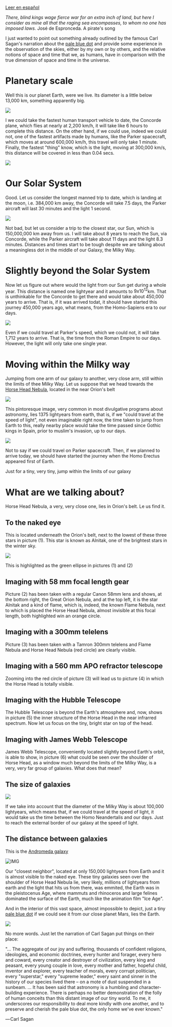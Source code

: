 [Leer en español](./Relatividad.md)

*There, blind kings wage fierce war for an extra inch of land, but here I consider as mine all that the raging sea encompasses, to whom no one has imposed laws.*
José de Espronceda. A pirate's song



I just wanted to point out something already outlined by the famous Carl Sagan's narration about the [pale blue dot](https://en.wikipedia.org/wiki/Pale_Blue_Dot) and provide some experience in the observation of the skies, either by my own or by others, and the relative notions of space and time that we, as humans, have in comparison with the true dimension of space and time in the universe.


# Planetary scale

Well this is our planet Earth, were we live. Its diameter is a little below 13,000 km, something apparently big. 

![](Pics/earth.jpg)

I we could take the fastest human transport vehicle to date, the Concorde plane, which flies at nearly at 2,200 km/h, it will take like 6 hours to complete this distance. On the other hand, if we could use, indeed we could not, one of the fastest artifacts made by humans, like the Parker spacecraft, which moves at around 600,000 km/h, this travel will only take 1 minute. Finally, the fastest "thing" know, which is the light, moving at 300,000 km/s, this distance will be covered in less than 0.04 secs. 

![](Pics/earth-and-moon.jpg)

# Our Solar System

Good. Let us consider the longest manned trip to date, which is landing at the moon, i.e. 384,000 km away, the Concorde will take 7.5 days, the Parker aircraft will last 30 minutes and the light 1 second.

![](Pics/earth-and-sun.jpg)

Not bad, but let us consider a trip to the closest star, our Sun, which is 150,000,000 km away from us. I will take about 8 years to reach the Sun, via Concorde, while the Parker aircraft will take about 11 days and the light 8.3 minutes. Distances and times start to be tough despite we are talking about a meaningless dot in the middle of our Galaxy, the Milky Way.  

# Slightly beyond the Solar System

Now let us figure out where would the light from our Sun get during a whole year. This distance is named one lightyear and it amounts to $9x10^{12}$km. That is unthinkable for the Concorde to get there and would take about 450,000 years to arrive. That is, if it was arrived todat, it should have started this journey 450,000 years ago, what means, from the Homo-Sapiens era to our days.

![](Pics/Oortcloud.jpg)

Even if we could travel at Parker's speed, which we could not, it will take 1,712 years to arrive. That is, the time from the Roman Empire to our days. However, the light will only take one single year.


# Moving within the Milky way

Jumping from one arm of our galaxy to another, very close arm, still within the limits of thee Milky Way. Let us suppose that we head towards the [Horse Head Nebula](./Horse_Head_nebula.md), located in the near Orion's belt

![](Pics/HorseHead.jpg)

This pintoresque image, very common in most divulgative programs about astronomy, lies 1375 lightyears from earth, that is, if we "could travel at the speed of light", not even imaginable right now, the time taken to jump from Earth to this, really nearby place would take the time passed since Gothic kings in Spain, prior to muslim's invasion, up to our days. 

![](Pics/EarthOrion.jpg)

Not to say if we could travel on Parker spacecraft. Then, if we planned to arrive today, we should have started the journey when the Homo Erectus appeared first of Earth.

Just for a tiny, very tiny, jump within the limits of our galaxy

# What are we talking about?

Horse Head Nebula, a very, very close one, lies in Orion's belt. Le us find it.


## To the naked eye

This is located underneath the Orion's belt, next to the lowest of these three stars in picture (1). This star is known as Alnitak, one of the brightest stars in the winter sky. 

![](Pics/TowardsHorseHead.jpg)

This is highlighted as the green ellipse in pictures (1) and (2)

## Imaging with 58 mm focal length gear

Picture (2) has been taken with a regular Canon 58mm lens and shows, at the bottom right, the Great Orion Nebula, and at the top left, it is the star Alnitak and a kind of flame, which is, indeed, the known Flame Nebula, next to which is placed the Horse Head Nebula, almost invisible at this focal length, both highlighted win an orange circle.


## Imaging with a 300mm telelens

Picture (3) has been taken with a Tamron 300mm telelens and Flame Nebula and Horse Head Nebula (red circle) are clearly visible.


## Imaging with a 560 mm APO refractor telescope

Zooming into the red circle of picture (3) will lead us to picture (4) in which the Horse Head is totally visible.

## Imaging with the Hubble Telescope

The Hubble Telescope is beyond the Earth's atmosphere and, now, shows in picture (5) the inner structure of the Horse Head in the near infrarred spectrum. Now let us focus on the tiny, bright star on top of the head.


## Imaging with James Webb Telescope

James Webb Telescope, conveniently located slightly beyond Earth's orbit, is able to show, in picture (6) what could be seen over the shoulder of Horse Head, as a window much beyond the limits of the Milky Way, is a very, very far group of galaxies. What does that mean?

## The size of galaxies

![](Pics/MilkyWay.jpg)

If we take into account that the diameter of the Milky Way is about 100,000 lightyears, which means that, if we could travel at the speed of light, it would take us the time between the Homo Neandertalis and our days. Just to reach the external border of our galaxy at the speed of light.

## The distance between galaxies

This is the [Andromeda galaxy](./Andromeda_Galaxy.md)

![IMG](..//Imaging//HD/Andromeda_Galaxy+00+co.jpg)

Our "closest neighbor", located at only 150,000 lightyears from Earth and it is almost visible to the naked eye. These tiny galaxies seen over the shoulder of Horse Head Nebula lie, very likely, millions of lightyears from earth and the light that hits us from there, was emmited, the Earth was in the pleistocenus Age, where mammuts and rhinoceros and large felines dominated the surface of the Earth, much like the animation film "Ice Age".


And in the interior of this vast space, almost impossible to depict, just a tiny [pale blue dot](https://en.wikipedia.org/wiki/Pale_Blue_Dot) if we could see it from our close planet Mars, lies the Earth.

![](PaleBlueDot.jpg)

No more words. Just let the narration of Carl Sagan put things on their place:

"...
The aggregate of our joy and suffering, thousands of confident religions, ideologies, and economic doctrines, every hunter and forager, every hero and coward, every creator and destroyer of civilization, every king and peasant, every young couple in love, every mother and father, hopeful child, inventor and explorer, every teacher of morals, every corrupt politician, every "superstar," every "supreme leader," every saint and sinner in the history of our species lived there – on a mote of dust suspended in a sunbeam.
...
It has been said that astronomy is a humbling and character-building experience. There is perhaps no better demonstration of the folly of human conceits than this distant image of our tiny world. To me, it underscores our responsibility to deal more kindly with one another, and to preserve and cherish the pale blue dot, the only home we've ever known."

— Carl Sagan





